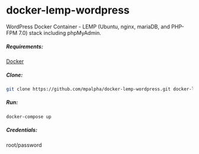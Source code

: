 # docker-lemp-wordpress
WordPress Docker Container - LEMP (Ubuntu, nginx, mariaDB, and PHP-FPM 7.0) stack including phpMyAdmin.



##### Requirements:
[Docker](https://www.docker.com/get-docker)

##### Clone:
```bash
git clone https://github.com/mpalpha/docker-lemp-wordpress.git docker-lemp-wordpress
```

##### Run:
```bash
docker-compose up
```

##### Credentials:
root/password

